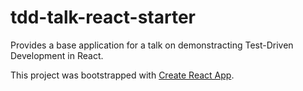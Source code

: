 # tdd-talk-react-starter

Provides a base application for a talk on demonstracting Test-Driven Development in React.

This project was bootstrapped with [Create React App](https://github.com/facebook/create-react-app).